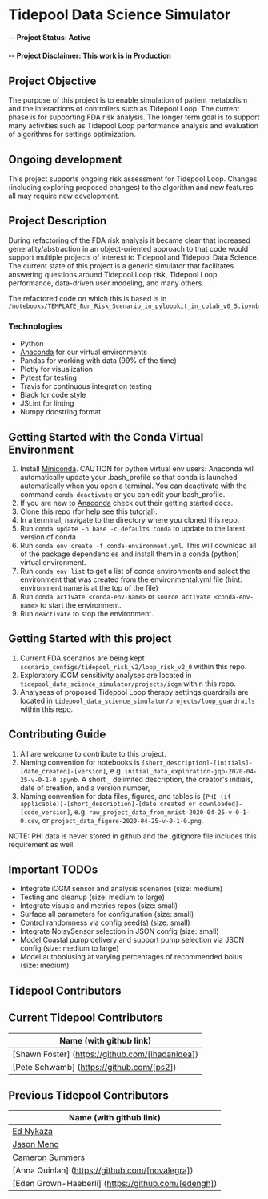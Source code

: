 # Tidepool Data Science Simulator

#### -- Project Status: Active
#### -- Project Disclaimer: This work is in Production

## Project Objective
The purpose of this project is to enable simulation of patient
metabolism and the interactions of controllers such as Tidepool Loop.
The current phase is for supporting FDA risk analysis. The longer term goal
is to support many activities such as Tidepool
Loop performance analysis and evaluation of algorithms for 
settings optimization.

## Ongoing development
This project supports ongoing risk assessment for Tidepool Loop. Changes (including exploring proposed changes) to the
algorithm and new features all may require new development.

## Project Description
During refactoring of the FDA risk analysis it became clear that
 increased generality/abstraction in an object-oriented
 approach to that code would support multiple projects of interest to Tidepool and
 Tidepool Data Science. The current state of this project is a generic simulator
that facilitates answering questions around Tidepool Loop risk, Tidepool
Loop performance, data-driven user modeling, and many others. 

The refactored code on which this is based is in `/notebooks/TEMPLATE_Run_Risk_Scenario_in_pyloopkit_in_colab_v0_5.ipynb`

### Technologies
* Python
* [Anaconda](https://www.anaconda.com/) for our virtual environments
* Pandas for working with data (99% of the time)
* Plotly for visualization
* Pytest for testing
* Travis for continuous integration testing
* Black for code style
* JSLint for linting
* Numpy docstring format 


## Getting Started with the Conda Virtual Environment
1. Install [Miniconda](https://conda.io/miniconda.html). CAUTION for python virtual env users: Anaconda will automatically update your .bash_profile
so that conda is launched automatically when you open a terminal. You can deactivate with the command `conda deactivate` 
or you can edit your bash_profile. 
1. If you are new to [Anaconda](https://docs.anaconda.com/anaconda/user-guide/getting-started/)
check out their getting started docs. 
1. Clone this repo (for help see this [tutorial](https://help.github.com/articles/cloning-a-repository/)).
1. In a terminal, navigate to the directory where you cloned this repo. 
1. Run `conda update -n base -c defaults conda` to update to the latest version of conda
1. Run `conda env create -f conda-environment.yml`. This will download all of the package dependencies
and install them in a conda (python) virtual environment.
1. Run `conda env list` to get a list of conda environments and select the environment
that was created from the environmental.yml file (hint: environment name is at the top of the file)
1. Run `conda activate <conda-env-name>` or `source activate <conda-env-name>` to start the environment.
1. Run `deactivate` to stop the environment.

## Getting Started with this project
1. Current FDA scenarios are being kept `scenario_configs/tidepool_risk_v2/loop_risk_v2_0` within this repo.
2. Exploratory iCGM sensitivity analyses are located in `tidepool_data_science_simulator/projects/icgm` within this repo.
3. Analysess of proposed Tidepool Loop therapy settings guardrails are located in `tidepool_data_science_simulator/projects/loop_guardrails` within this repo.

## Contributing Guide
1. All are welcome to contribute to this project.
1. Naming convention for notebooks is 
`[short_description]-[initials]-[date_created]-[version]`,
e.g. `initial_data_exploration-jqp-2020-04-25-v-0-1-0.ipynb`.
A short `_` delimited description, the creator's initials, date of creation, and a version number,  
1. Naming convention for data files, figures, and tables is 
`[PHI (if applicable)]-[short_description]-[date created or downloaded]-[code_version]`,
e.g. `raw_project_data_from_mnist-2020-04-25-v-0-1-0.csv`,
or `project_data_figure-2020-04-25-v-0-1-0.png`.

NOTE: PHI data is never stored in github and the .gitignore file includes this requirement as well.

## Important TODOs

* Integrate iCGM sensor and analysis scenarios (size: medium)
* Testing and cleanup (size: medium to large)
* Integrate visuals and metrics repos (size: small)
* Surface all parameters for configuration (size: small)
* Control randomness via config seed(s) (size: small)
* Integrate NoisySensor selection in JSON config (size: small)
* Model Coastal pump delivery and support pump selection via JSON config (size: medium to large)
* Model autobolusing at varying percentages of recommended bolus (size: medium)

## Tidepool Contributors

## Current Tidepool Contributors
|Name (with github link)    |
|---------|
|[Shawn Foster] (https://github.com/[ihadanidea]) |
|[Pete Schwamb] (https://github.com/[ps2])  |

## Previous Tidepool Contributors
|Name (with github link)     |
|----------|
|[Ed Nykaza](https://github.com/[ed-nykaza])|
|[Jason Meno](https://github.com/[jameno]) |
|[Cameron Summers](https://github.com/[scaubrey]) |
|[Anna Quinlan] (https://github.com/[novalegra]) |
|[Eden Grown-Haeberli] (https://github.com/[edengh])  |

